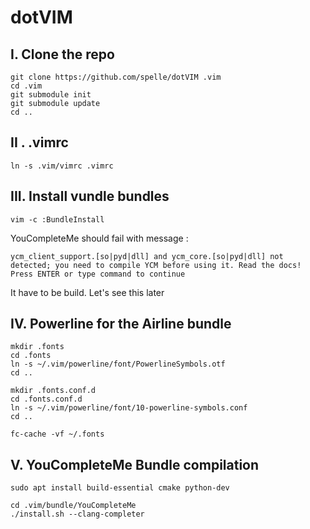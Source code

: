 dotVIM
======

I. Clone the repo
-----------------

	git clone https://github.com/spelle/dotVIM .vim
	cd .vim
	git submodule init
	git submodule update
	cd ..

II . .vimrc
-----------

	ln -s .vim/vimrc .vimrc

III. Install vundle bundles
--------------------------

	vim -c :BundleInstall

YouCompleteMe should fail with message :

	ycm_client_support.[so|pyd|dll] and ycm_core.[so|pyd|dll] not detected; you need to compile YCM before using it. Read the docs!
	Press ENTER or type command to continue

It have to be build. Let's see this later

IV. Powerline for the Airline bundle
------------------------------------

	mkdir .fonts
	cd .fonts
	ln -s ~/.vim/powerline/font/PowerlineSymbols.otf 
	cd ..

	mkdir .fonts.conf.d
	cd .fonts.conf.d 
	ln -s ~/.vim/powerline/font/10-powerline-symbols.conf 
	cd ..

	fc-cache -vf ~/.fonts

V. YouCompleteMe Bundle compilation
-----------------------------------

	sudo apt install build-essential cmake python-dev

	cd .vim/bundle/YouCompleteMe
	./install.sh --clang-completer

